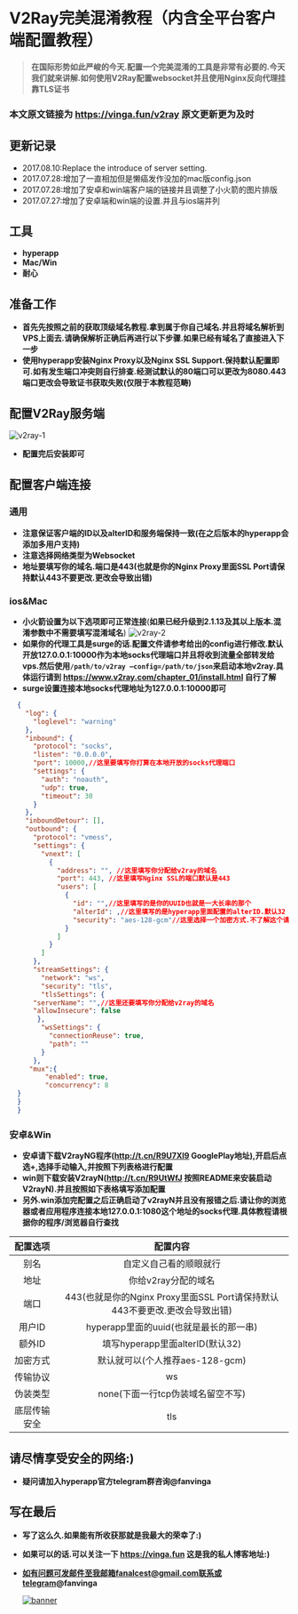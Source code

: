 # V2Ray完美混淆教程（内含全平台客户端配置教程）



> **在国际形势如此严峻的今天.配置一个完美混淆的工具是非常有必要的.今天我们就来讲解.如何使用V2Ray配置websocket并且使用Nginx反向代理挂靠TLS证书**



### 本文原文链接为 https://vinga.fun/v2ray 原文更新更为及时

## 更新记录

- 2017.08.10:Replace the introduce of server setting.
- 2017.07.28:增加了一直相加但是懒癌发作没加的mac版config.json
- 2017.07.28:增加了安卓和win端客户端的链接并且调整了小火箭的图片排版
- 2017.07.27:增加了安卓端和win端的设置.并且与ios端并列

## 工具



- **hyperapp**
- **Mac/Win**
- **耐心**



## 准备工作



- **首先先按照之前的获取顶级域名教程.拿到属于你自己域名.并且将域名解析到VPS上面去.请确保解析正确后再进行以下步骤.如果已经有域名了直接进入下一步**
- **使用hyperapp安装Nginx Proxy以及Nginx SSL Support.保持默认配置即可.如有发生端口冲突则自行排查.经测试默认的80端口可以更改为8080.443端口更改会导致证书获取失败(仅限于本教程范畴)**



## 配置V2Ray服务端

![v2ray-1](./images/v2ray-1.jpg)

- **配置完后安装即可**



## 配置客户端连接

### 通用

- **注意保证客户端的ID以及alterID和服务端保持一致(在之后版本的hyperapp会添加多用户支持)**
- **注意选择网络类型为Websocket**
- **地址要填写你的域名.端口是443(也就是你的Nginx Proxy里面SSL Port请保持默认443不要更改.更改会导致出错)**

### ios&Mac

- **小火箭设置为以下选项即可正常连接**(**如果已经升级到2.1.13及其以上版本.混淆参数中不需要填写混淆域名**)
  ![v2ray-2](./images/v2ray-2.jpg)
- **如果你的代理工具是surge的话.配置文件请参考给出的config进行修改.默认开放127.0.0.1:10000作为本地socks代理端口并且将收到流量全部转发给vps.然后使用`/path/to/v2ray —config=/path/to/json`来启动本地v2ray.具体运行请到 https://www.v2ray.com/chapter_01/install.html 自行了解**
- **surge设置连接本地socks代理地址为127.0.0.1:10000即可**

```json
  {
    "log": {
      "loglevel": "warning"
    },
    "inbound": {
      "protocol": "socks",
      "listen": "0.0.0.0",
      "port": 10000,//这里要填写你打算在本地开放的socks代理端口
      "settings": {
        "auth": "noauth",
        "udp": true,
        "timeout": 30
      }
    },
    "inboundDetour": [],
    "outbound": {
      "protocol": "vmess",
      "settings": {
        "vnext": [
          {
            "address": "", //这里填写你分配给v2ray的域名
            "port": 443, //这里填写Nginx SSL的端口默认是443
            "users": [
              {
                "id": "",//这里填写的是你的UUID也就是一大长串的那个
                "alterId": ,//这里填写的是hyperapp里面配置的alterID.默认32
                "security": "aes-128-gcm"//这里选择一个加密方式.不了解这个请不要改.个人推荐这个
              }
            ]
          }
        ]
      },
      "streamSettings": {
        "network": "ws", 
        "security": "tls",
        "tlsSettings": {
      "serverName": "",//这里还要填写你分配给v2ray的域名
      "allowInsecure": false
       },
        "wsSettings": {
          "connectionReuse": true,
          "path": "" 
        }
      },
     "mux":{
         "enabled": true,
         "concurrency": 8
  }
  }
  } 
```

### 安卓&Win

- **安卓请下载V2rayNG程序(http://t.cn/R9U7Xl9 GooglePlay地址),开启后点选+,选择手动输入,并按照下列表格进行配置**
- **win则下载安装V2rayN(http://t.cn/R9UtWfJ 按照README来安装启动V2rayN).并且按照如下表格填写添加配置**
- **另外.win添加完配置之后正确启动了v2rayN并且没有报错之后.请让你的浏览器或者应用程序连接本地127.0.0.1:1080这个地址的socks代理.具体教程请根据你的程序/浏览器自行查找**

|  配置选项  |                   配置内容                   |
| :----: | :--------------------------------------: |
|   别名   |               自定义自己看的顺眼就行                |
|   地址   |               你给v2ray分配的域名               |
|   端口   | 443(也就是你的Nginx Proxy里面SSL Port请保持默认443不要更改.更改会导致出错) |
|  用户ID  |        hyperapp里面的uuid(也就是最长的那一串)        |
|  额外ID  |        填写hyperapp里面alterID(默认32)         |
|  加密方式  |          默认就可以(个人推荐aes-128-gcm)          |
|  传输协议  |                    ws                    |
|  伪装类型  |          none(下面一行tcp伪装域名留空不写)           |
| 底层传输安全 |                   tls                    |

## 请尽情享受安全的网络:)

- **疑问请加入hyperapp官方telegram群咨询@fanvinga**

## 写在最后

- **写了这么久.如果能有所收获那就是我最大的荣幸了:)**
- **如果可以的话.可以关注一下 https://vinga.fun 这是我的私人博客地址:)**
- **如有问题可发邮件至我邮箱fanalcest@gmail.com联系或telegram@fanvinga**

  <a href="https://vinga.fun"><img src="https://d.unlimit.fun/design/banner.png" alt="banner" target="_blank"></a>